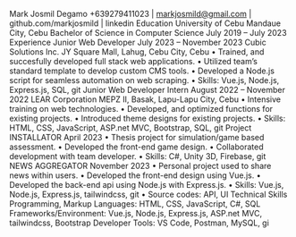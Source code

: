 Mark Josmil Degamo
+639279411023 | markjosmild@gmail.com | github.com/markjosmild | linkedin
Education
University of Cebu Mandaue City, Cebu
Bachelor of Science in Computer Science July 2019 – July 2023
Experience
Junior Web Developer July 2023 – November 2023
Cubic Solutions Inc. JY Square Mall, Lahug, Cebu City, Cebu
• Trained, and succesfully developed full stack web applications.
• Utilized team’s standard template to develop custom CMS tools.
• Developed a Node.js script for seamless automation on web scraping.
• Skills: Vue.js, Node.js, Express.js, SQL, git
Junior Web Developer Intern August 2022 – November 2022
LEAR Corporation MEPZ II, Basak, Lapu-Lapu City, Cebu
• Intensive training on web technologies.
• Developed, and optimized functions for existing projects.
• Introduced theme designs for existing projects.
• Skills: HTML, CSS, JavaScript, ASP.net MVC, Bootstrap, SQL, git
Project
INSTALLATOR April 2023
• Thesis project for simulation/game based assessment.
• Developed the front-end game design.
• Collaborated development with team developer.
• Skills: C#, Unity 3D, Firebase, git
NEWS AGGREGATOR November 2023
• Personal project used to share news within users.
• Developed the front-end design using Vue.js.
• Developed the back-end api using Node.js with Express.js.
• Skills: Vue.js, Node.js, Express.js, tailwindcss, git
• Source codes: API, UI
Technical Skills
Programming, Markup Languages: HTML, CSS, JavaScript, C#, SQL
Frameworks/Environment: Vue.js, Node.js, Express.js, ASP.net MVC, tailwindcss, Bootstrap
Developer Tools: VS Code, Postman, MySQL, gi
